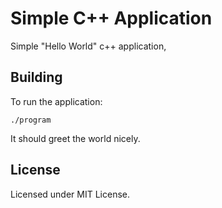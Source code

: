 # Simple C++ Application

Simple "Hello World" c++ application,

## Building

To run the application:

```shell
./program
```

It should greet the world nicely.

## License

Licensed under MIT License.
